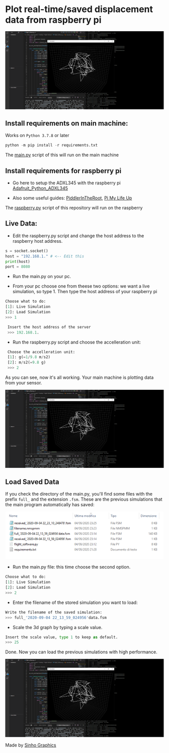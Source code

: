 # Plot real-time/saved displacement data from raspberry pi

![](images/real_time_plot.PNG)

## Install requirements on main machine:

Works on ```Python 3.7.8``` or later

```python
python -m pip install -r requirements.txt
```
The [main.py](https://github.com/MrSinho/SpaceProgramm/blob/master/main.py) script of this will run on the main machine

## Install requirements for raspberry pi
 - Go here to setup the ADXL345 with the raspberry pi [Adafruit_Python_ADXL345](https://github.com/adafruit/Adafruit_Python_ADXL345)

 - Also some useful guides: [PiddlerInTheRoot](https://www.youtube.com/watch?v=NPTK0inTldw&t=428s), [Pi My Life Up](https://www.youtube.com/watch?v=QH1umP-duik&t=104s)

The [raspberry.py](https://github.com/MrSinho/Python_plot_3d_realtime-saved_data_from_raspberry_pi/blob/master/raspberry.py) script of this repository will run on the raspberry

## Live Data:
- Edit the raspberry.py script and change the host address to the raspberry host address.

```python
s = socket.socket()
host = "192.168.1." # <-- Edit this
print(host)
port = 8080
```

- Run the main.py on your pc.

- From your pc choose one from theese two options: we want a live simulation, so type 1. Then type the host address of your raspberry pi

```python
Choose what to do:
[1]: Live Simulation
[2]: Load Simulation
>>> 1
```
```python
 Insert the host address of the server
 >>> 192.168.1.
```

- Run the raspberry.py script and choose the accelleration unit:

```python
 Choose the accelleration unit:
 [1]: g(=1/9.8 m/s2)
 [2]: m/s2(=9.8 g)
 >>> 2
```

As you can see, now it's all working. Your main machine is plotting data from your sensor.

![](images/real_time_plot.PNG)

## Load Saved Data
If you check the directory of the main.py, you'll find some files with the prefix ```full_``` and the extension ```.fsm```. These are the previous simulations that the main program automatically has saved: 

![](images/saved.PNG)

- Run the main.py file: this time choose the second option.

```python
Choose what to do:
[1]: Live Simulation
[2]: Load Simulation
>>> 2
```

- Enter the filename of the stored simulation you want to load: 

```python
Write the filename of the saved simulation:
>>> full_'2020-09-04 22_13_59_024956'data.fsm
```

- Scale the 3d graph by typing a scale value.

```python
Insert the scale value, type 1 to keep as default.
>>> 25
```

Done. Now you can load the previous simulations with high performance.

![](images/real_time_plot.PNG)

Made by [Sinho Graphics](https://www.instagram.com/sinho_graphics/)

